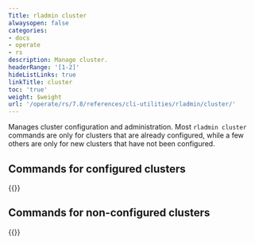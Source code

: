 ```yaml
---
Title: rladmin cluster
alwaysopen: false
categories:
- docs
- operate
- rs
description: Manage cluster.
headerRange: '[1-2]'
hideListLinks: true
linkTitle: cluster
toc: 'true'
weight: $weight
url: '/operate/rs/7.8/references/cli-utilities/rladmin/cluster/'
---
```


Manages cluster configuration and administration. Most `rladmin cluster` commands are only for clusters that are already configured, while a few others are only for new clusters that have not been configured.

## Commands for configured clusters

{{<table-children columnNames="Command,Description" columnSources="linkTitle,Description" enableLinks="linkTitle" limitTags="configured">}}

## Commands for non-configured clusters

{{<table-children columnNames="Command,Description" columnSources="linkTitle,Description" enableLinks="linkTitle" limitTags="non-configured">}}
